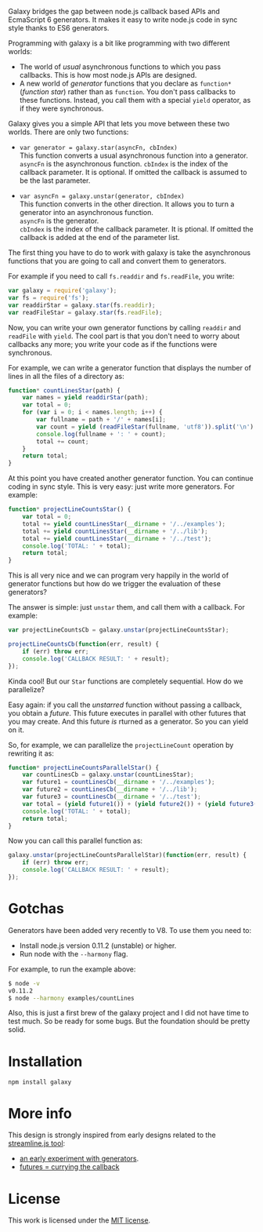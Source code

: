 Galaxy bridges the gap between node.js callback based APIs and EcmaScript 6 generators. It makes it easy to write node.js code in sync style thanks to ES6 generators.

Programming with galaxy is a bit like programming with two different worlds:

* The world of _usual_ asynchronous functions to which you pass callbacks. This is how most node.js APIs are designed.
* A new world of _generator_ functions that you declare as `function*` (_function star_) rather than as `function`. You don't pass callbacks to these functions. Instead, you call them with a special `yield` operator, as if they were synchronous.

Galaxy gives you a simple API that lets you move between these two worlds. There are only two functions:

* `var generator = galaxy.star(asyncFn, cbIndex)`  
  This function converts a usual asynchronous function into a generator.
  `asyncFn` is the asynchronous function.
  `cbIndex` is the index of the callback parameter. It is optional. If omitted the callback is assumed to be the last parameter.

* `var asyncFn = galaxy.unstar(generator, cbIndex)`  
  This function converts in the other direction. It allows you to turn a generator into an asynchronous function.   
  `asyncFn` is the generator.  
  `cbIndex` is the index of the callback parameter. It is ptional. If omitted the callback is added at the end of the parameter list.

The first thing you have to do to work with galaxy is take the asynchronous functions that you are going to call and convert them to generators. 

For example if you need to call `fs.readdir` and `fs.readFile`, you write:

``` javascript
var galaxy = require('galaxy');
var fs = require('fs');
var readdirStar = galaxy.star(fs.readdir);
var readFileStar = galaxy.star(fs.readFile);
```

Now, you can write your own generator functions by calling `readdir` and `readFile` with `yield`. The cool part is that you don't need to worry about callbacks any more; you write your code as if the functions were synchronous.

For example, we can write a generator function that displays the number of lines in all the files of a directory as:

``` javascript
function* countLinesStar(path) {
	var names = yield readdirStar(path);
	var total = 0;
	for (var i = 0; i < names.length; i++) {
		var fullname = path + '/' + names[i];
		var count = yield (readFileStar(fullname, 'utf8')).split('\n').length;
		console.log(fullname + ': ' + count);
		total += count;
	}
	return total;
}
```

At this point you have created another generator function. You can continue coding in sync style. This is very easy: just write more generators. For example:

``` javascript
function* projectLineCountsStar() {
	var total = 0;
	total += yield countLinesStar(__dirname + '/../examples');
	total += yield countLinesStar(__dirname + '/../lib');
	total += yield countLinesStar(__dirname + '/../test');
	console.log('TOTAL: ' + total);
	return total;
}
```

This is all very nice and we can program very happily in the world of generator functions but how do we trigger the evaluation of these generators?

The answer is simple: just `unstar` them, and call them with a callback. For example:

``` javascript
var projectLineCountsCb = galaxy.unstar(projectLineCountsStar);

projectLineCountsCb(function(err, result) {
	if (err) throw err;
	console.log('CALLBACK RESULT: ' + result);
});
```

Kinda cool! But our `Star` functions are completely sequential. How do we parallelize?

Easy again: if you call the _unstarred_ function without passing a callback, you obtain a _future_. This future executes in parallel with other futures that you may create. And this future _is_ rturned as a generator. So you can yield on it.

So, for example, we can parallelize the `projectLineCount` operation by rewriting it as:

``` javascript
function* projectLineCountsParallelStar() {
 	var countLinesCb = galaxy.unstar(countLinesStar);
 	var future1 = countLinesCb(__dirname + '/../examples');
 	var future2 = countLinesCb(__dirname + '/../lib');
	var future3 = countLinesCb(__dirname + '/../test');
 	var total = (yield future1()) + (yield future2()) + (yield future3());
	console.log('TOTAL: ' + total);
	return total; 
}

```

Now you can call this parallel function as:

``` javascript
galaxy.unstar(projectLineCountsParallelStar)(function(err, result) {
	if (err) throw err;
	console.log('CALLBACK RESULT: ' + result);	
});
```

# Gotchas

Generators have been added very recently to V8. To use them you need to:

* Install node.js version 0.11.2 (unstable) or higher.
* Run node with the `--harmony` flag.

For example, to run the example above:

``` sh
$ node -v
v0.11.2
$ node --harmony examples/countLines
```

Also, this is just a first brew of the galaxy project and I did not have time to test much. So be ready for some bugs. But the foundation should be pretty solid.

# Installation

```
npm install galaxy
```

# More info

This design is strongly inspired from early designs related to the [streamline.js tool](https://github.com/Sage/streamlinejs):

* [an early experiment with generators](http://bjouhier.wordpress.com/2012/05/18/asynchronous-javascript-with-generators-an-experiment/).
* [futures = currying the callback](http://bjouhier.wordpress.com/2011/04/04/currying-the-callback-or-the-essence-of-futures/)

# License

This work is licensed under the [MIT license](http://en.wikipedia.org/wiki/MIT_License).

